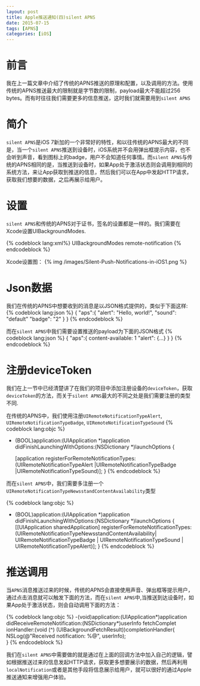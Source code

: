 ```yaml
---
layout: post
title: Apple推送通知(四)silent APNS
date: 2015-07-15
tags: [APNS]
categories: [iOS]
---
```


# 前言　　
我在上一篇文章中介绍了传统的APNS推送的原理和配置，以及调用的方法。使用传统的APNS推送最大的限制就是字节数的限制，payload最大不能超过256 bytes。而有时往往我们需要更多的信息推送，这时我们就需要用到`silent APNS`

# 简介
`silent APNS`是iOS 7新加的一个非常好的特性，和以往传统的APNS最大的不同是，当一个`silent APNS`推送到设备时，iOS系统并不会用弹出框提示内容，也不会听到声音，看到图标上的badge，用户不会知道任何事情。而`silent APNS`与传统的APNS相同的是，当推送到设备时，如果App处于激活状态则会调用到相同的系统方法，来让App获取到推送的信息，然后我们可以在App中发起HTTP请求，获取我们想要的数据，之后再展示给用户。
<!-- more -->
# 设置
`silent APNS`和传统的APNS对于证书，签名的设置都是一样的。我们需要在Xcode设置UIBackgroundModes.

{% codeblock lang:xml%}
<key>UIBackgroundModes</key>
<array>
    <string>remote-notification</string>
</array>
{% endcodeblock %}
    
Xcode设置图：
{% img /images/Silent-Push-Notifications-in-iOS1.png %}

# Json数据
我们在传统的APNS中想要收到的消息是以JSON格式提供的，类似于下面这样:
{% codeblock lang:json %}
{
   "aps":{
       "alert": "Hello, world!",
       "sound": "default"
       "badge": "2"
   }
}
{% endcodeblock %}

而在`silent APNS`中我们需要设置推送的payload为下面的JSON格式
{% codeblock lang:json %}
{
   "aps":{
       content-available: 1
       "alert": {...}
   }
}
{% endcodeblock %}

# 注册deviceToken
我们在上一节中已经清楚讲了在我们的项目中添加注册设备的`deviceToken`，获取`deviceToken`的方法，而关于`silent APNS`最大的不同之处是我们需要注册的类型不同.

在传统的APNS中，我们使用注册`UIRemoteNotificationTypeAlert`, `UIRemoteNotificationTypeBadge`, `UIRemoteNotificationTypeSound`
{% codeblock lang:objc %} 
- (BOOL)application:(UIApplication *)application didFinishLaunchingWithOptions:(NSDictionary 	*)launchOptions {
    
   	[application registerForRemoteNotificationTypes:(UIRemoteNotificationTypeAlert |UIRemoteNotificationTypeBadge |UIRemoteNotificationTypeSound)];
}
{% endcodeblock %}	

而在`silent APNS`中，我们需要多注册一个`UIRemoteNotificationTypeNewsstandContentAvailability`类型

{% codeblock lang:objc %}
- (BOOL)application:(UIApplication *)application didFinishLaunchingWithOptions:(NSDictionary *)launchOptions {
	[[UIApplication sharedApplication] registerForRemoteNotificationTypes:
                               (UIRemoteNotificationTypeNewsstandContentAvailability|
                                            UIRemoteNotificationTypeBadge |
                                            UIRemoteNotificationTypeSound |
                                            UIRemoteNotificationTypeAlert)];
}
{% endcodeblock %}

# 推送调用
当`APNS`消息推送过来的时候，传统的APNS会直接使用声音、弹出框等提示用户，通过点击消息就可以触发下面的方法，而在`silent APNS`中,当推送到达设备时，如果App处于激活状态，则会自动调用下面的方法：

{% codeblock lang:objc %}
-(void)application:(UIApplication*)application didReceiveRemoteNotification:(NSDictionary*)userInfo fetchComplet    ionHandler:(void (^)		(UIBackgroundFetchResult))completionHandler{
    NSLog(@"Received notification: %@", userInfo);    
}
{% endcodeblock %}

我们在`silent APNS`中需要做的就是通过在上面的回调方法中加入自己的逻辑，譬如根据推送过来的信息发起HTTP请求，获取更多想要展示的数据，然后再利用`localNotification`或者是其他手段将信息展示给用户，就可以很好的通过Apple推送通知来增强用户体验。